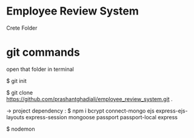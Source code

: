 # Employee Review System

Crete Folder

# git commands

open that folder in terminal

$ git init

$ git clone https://github.com/prashantghadiali/employee_review_system.git .

-> project dependency :
$ npm i bcrypt connect-mongo ejs express-ejs-layouts express-session mongoose passport passport-local express

$ nodemon

